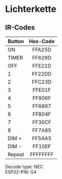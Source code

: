 # Lichterkette

## IR-Codes

| Button        | Hex-Code      | 
| ------------- |:-------------:|
| ON            | FFA25D        | 
| TIMER         | FF629D        |
| OFF           | FFE21D        | 
| 1             | FF22DD        |
| 2             | FFC23D        |
| 3             | FFE01F        |
| 4             | FF906F        |
| 5             | FF6897        |
| 6             | FFB04F        |
| 7             | FF30CF        |
| 8             | FF7A85        |
| DIM +         | FF5AA5        |
| DIM -         | FF10EF        |
| Repeat        | FFFFFFFF      |

Decode type: NEC  
ESP32-PIN: G4

